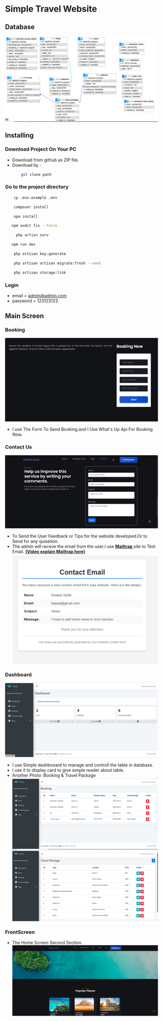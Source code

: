 # Simple Travel Website
## Database
![preview img](zid-md/db.png)

## Installing

### Download Project On Your PC
- Download from github as ZIP file.
- Download by : 
    ```bash
        git clone path
    ```
### Go to the project directory
```bash
    cp .env.example .env
```

```bash
    composer install
```

```bash
    npm install
```


```bash
   npm audit fix --force    
```


```bash
     php artisn serv      
```


```bash
   npm run dev
```

```bash
    php artisan key:generate
```

```bash
    php artisan artisan migrate:fresh --seed
```

```bash
    php artisan storage:link
```

### Login

-   email = admin@admin.com
-   password = 123123123

## Main Screen
### Booking 
![preview img](zid-md/Booking.png)
- I use The Form To Send Booking.and I Use What's Up Api For Booking Now.
### Contact Us
![preview img](zid-md/contact-us.png)
- To Send the User Feedback or Tips for the website developed.Or to Send for any quisetion.
- The admin will receve the 
email from the user.I use <a target="_blank" href="https://mailtrap.io/"> **Mailtrap** </a> site to Test Email.
<a target="_blank" href="https://www.youtube.com/watch?v=FvsSZkRf7IM">  **(Video explain Mailtrap here)**</a> 
![preview img](zid-md/email_contact.png)

### Dashboard
![preview img](zid-md/dashboard.png)

- I use Simple dashbooard to manage and  controll the table in database.
- I use it to display card to give simple reader about table.
- Another Photo :Booking & Travel Package
![preview img](zid-md/2dashboard.png)
![preview img](zid-md/3dashboard.png)

### FrontScreen
- The Home Screen Second Section.
![preview img](zid-md/front.png)

